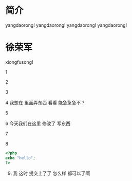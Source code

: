 # 简介
yangdaorong!
yangdaorong!
yangdaorong!
yangdaorong!

徐荣军
=======

xiongfusong!

1

2

3

4 我想在 里面弄东西 看看 能急急急不？

5

6  今天我们在这里 修改了 写东西

7

8
```php
<?php
echo "hello";
?>
```


9. 我 这时 提交上了了  怎么样 都可以了啊
